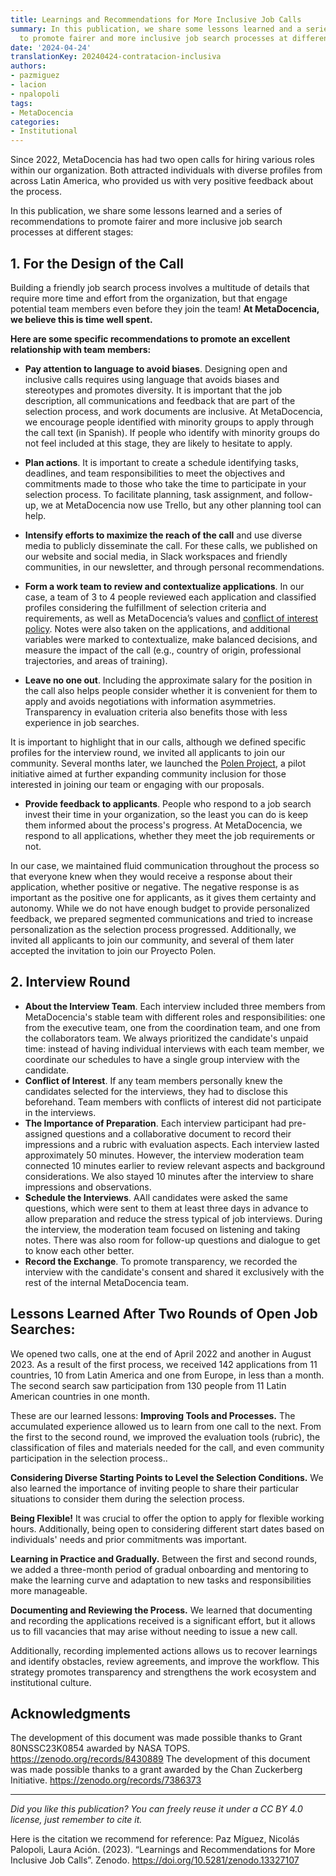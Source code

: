 ```yaml
---
title: Learnings and Recommendations for More Inclusive Job Calls
summary: In this publication, we share some lessons learned and a series of recommendations
  to promote fairer and more inclusive job search processes at different stages
date: '2024-04-24'
translationKey: 20240424-contratacion-inclusiva
authors:
- pazmiguez
- lacion
- npalopoli
tags:
- MetaDocencia
categories:
- Institutional
---
```

Since 2022, MetaDocencia has had two open calls for hiring various roles within our organization. Both attracted individuals with diverse profiles from across Latin America, who provided us with very positive feedback about the process. 

In this publication, we share some lessons learned and a series of recommendations to promote fairer and more inclusive job search processes at different stages:

## 1. For the Design of the Call
Building a friendly job search process involves a multitude of details that require more time and effort from the organization, but that engage potential team members even before they join the team! **At MetaDocencia, we believe this is time well spent.** 

**Here are some specific recommendations to promote an excellent relationship with team members:**

- **Pay attention to language to avoid biases**. Designing open and inclusive calls requires using language that avoids biases and stereotypes and promotes diversity. It is important that the job description, all communications and feedback that are part of the selection process, and work documents are inclusive. At MetaDocencia, we encourage people identified with minority groups to apply through the call text (in Spanish). If people who identify with minority groups do not feel included at this stage, they are likely to hesitate to apply.

- **Plan actions**. It is important to create a schedule identifying tasks, deadlines, and team responsibilities to meet the objectives and commitments made to those who take the time to participate in your selection process. To facilitate planning, task assignment, and follow-up, we at MetaDocencia now use Trello, but any other planning tool can help.

- **Intensify efforts to maximize the reach of the call** and use diverse media to publicly disseminate the call. For these calls, we published on our website and social media, in Slack workspaces and friendly communities, in our newsletter, and through personal recommendations.

- **Form a work team to review and contextualize applications**. In our case, a team of 3 to 4 people reviewed each application and classified profiles considering the fulfillment of selection criteria and requirements, as well as MetaDocencia’s values and [conflict of interest policy](https://doi.org/10.5281/zenodo.10944679). Notes were also taken on the applications, and additional variables were marked to contextualize, make balanced decisions, and measure the impact of the call (e.g., country of origin, professional trajectories, and areas of training).

- **Leave no one out**. Including the approximate salary for the position in the call also helps people consider whether it is convenient for them to apply and avoids negotiations with information asymmetries. Transparency in evaluation criteria also benefits those with less experience in job searches.

It is important to highlight that in our calls, although we defined specific profiles for the interview round, we invited all applicants to join our community. Several months later, we launched the [Polen Project](https://www.metadocencia.org/en/proyecto/proyecto-polen/), a pilot initiative aimed at further expanding community inclusion for those interested in joining our team or engaging with our proposals.

- **Provide feedback to applicants**. People who respond to a job search invest their time in your organization, so the least you can do is keep them informed about the process's progress. At MetaDocencia, we respond to all applications, whether they meet the job requirements or not.

In our case, we maintained fluid communication throughout the process so that everyone knew when they would receive a response about their application, whether positive or negative. The negative response is as important as the positive one for applicants, as it gives them certainty and autonomy. While we do not have enough budget to provide personalized feedback, we prepared segmented communications and tried to increase personalization as the selection process progressed. Additionally, we invited all applicants to join our community, and several of them later accepted the invitation to join our Proyecto Polen.


## 2. Interview Round
- **About the Interview Team**. Each interview included three members from MetaDocencia's stable team with different roles and responsibilities: one from the executive team, one from the coordination team, and one from the collaborators team. We always prioritized the candidate's unpaid time: instead of having individual interviews with each team member, we coordinate our schedules to have a single group interview with the candidate.
- **Conflict of Interest**. If any team members personally knew the candidates selected for the interviews, they had to disclose this beforehand. Team members with conflicts of interest did not participate in the interviews.
- **The Importance of Preparation**. Each interview participant had pre-assigned questions and a collaborative document to record their impressions and a rubric with evaluation aspects. Each interview lasted approximately 50 minutes. However, the interview moderation team connected 10 minutes earlier to review relevant aspects and background considerations. We also stayed 10 minutes after the interview to share impressions and observations.
- **Schedule the Interviews**. AAll candidates were asked the same questions, which were sent to them at least three days in advance to allow preparation and reduce the stress typical of job interviews. During the interview, the moderation team focused on listening and taking notes. There was also room for follow-up questions and dialogue to get to know each other better.
- **Record the Exchange**. To promote transparency, we recorded the interview with the candidate's consent and shared it exclusively with the rest of the internal MetaDocencia team.


## Lessons Learned After Two Rounds of Open Job Searches: 
We opened two calls, one at the end of April 2022 and another in August 2023. As a result of the first process, we received 142 applications from 11 countries, 10 from Latin America and one from Europe, in less than a month. The second search saw participation from 130 people from 11 Latin American countries in one month.

These are our learned lessons:
**Improving Tools and Processes.** The accumulated experience allowed us to learn from one call to the next. From the first to the second round, we improved the evaluation tools (rubric), the classification of files and materials needed for the call, and even community participation in the selection process.. 

**Considering Diverse Starting Points to Level the Selection Conditions.** We also learned the importance of inviting people to share their particular situations to consider them during the selection process.

**Being Flexible!** It was crucial to offer the option to apply for flexible working hours. Additionally, being open to considering different start dates based on individuals' needs and prior commitments was important.

**Learning in Practice and Gradually.** Between the first and second rounds, we added a three-month period of gradual onboarding and mentoring to make the learning curve and adaptation to new tasks and responsibilities more manageable.

**Documenting and Reviewing the Process.** We learned that documenting and recording the applications received is a significant effort, but it allows us to fill vacancies that may arise without needing to issue a new call.

Additionally, recording implemented actions allows us to recover learnings and identify obstacles, review agreements, and improve the workflow. This strategy promotes transparency and strengthens the work ecosystem and institutional culture.


## Acknowledgments
The development of this document was made possible thanks to Grant 80NSSC23K0854 awarded by NASA TOPS. https://zenodo.org/records/8430889
The development of this document was made possible thanks to a grant awarded by the Chan Zuckerberg Initiative. https://zenodo.org/records/7386373

---

*Did you like this publication? You can freely reuse it under a CC BY 4.0 license, just remember to cite it.* 

Here is the citation we recommend for reference:
Paz Míguez, Nicolás Palopoli, Laura Ación. (2023). “Learnings and Recommendations for More Inclusive Job Calls”. Zenodo. https://doi.org/10.5281/zenodo.13327107
